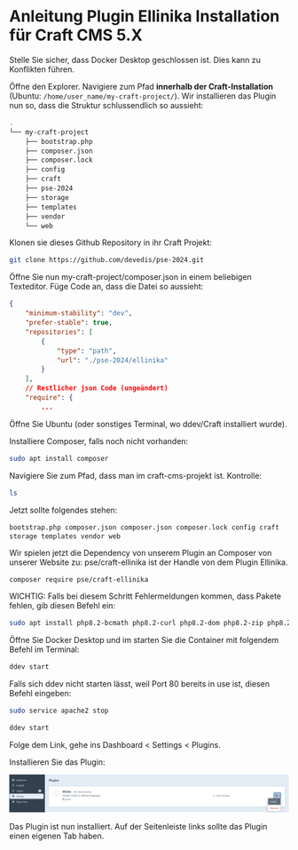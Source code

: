 # Anleitung Plugin Ellinika Installation für Craft CMS 5.X

Stelle Sie sicher, dass Docker Desktop geschlossen ist. Dies kann zu Konflikten führen.

Öffne den Explorer. Navigiere zum Pfad **innerhalb der Craft-Installation** (Ubuntu: `/home/user_name/my-craft-project/`). Wir installieren das Plugin nun so, dass die Struktur schlussendlich so aussieht:

```bash
.
└── my-craft-project
    ├── bootstrap.php
    ├── composer.json
    ├── composer.lock
    ├── config
    ├── craft
    ├── pse-2024
    ├── storage
    ├── templates
    ├── vendor
    └── web
```


Klonen sie dieses Github Repository in ihr Craft Projekt:

```bash
git clone https://github.com/devedis/pse-2024.git
```


Öffne Sie nun my-craft-project/composer.json in einem beliebigen Texteditor. Füge Code an, dass die Datei so aussieht:

```json
{
    "minimum-stability": "dev",
    "prefer-stable": true,
    "repositories": [
        {
            "type": "path",
            "url": "./pse-2024/ellinika"
        }
    ],
    // Restlicher json Code (ungeändert)
    "require": {
        ...
```

Öffne Sie Ubuntu (oder sonstiges Terminal, wo ddev/Craft installiert wurde).

Installiere Composer, falls noch nicht vorhanden:

```bash
sudo apt install composer
```

Navigiere Sie zum Pfad, dass man im craft-cms-projekt ist. Kontrolle:

```bash
ls
```

Jetzt sollte folgendes stehen:

```
bootstrap.php composer.json composer.json composer.lock config craft storage templates vendor web
```

Wir spielen jetzt die Dependency von unserem Plugin an Composer von unserer Website zu:
pse/craft-ellinika ist der Handle von dem Plugin Ellinika.

```bash
composer require pse/craft-ellinika
```

WICHTIG: Falls bei diesem Schritt Fehlermeldungen kommen, dass Pakete fehlen, gib diesen Befehl ein:

```bash
sudo apt install php8.2-bcmath php8.2-curl php8.2-dom php8.2-zip php8.2-intl
```


Öffne Sie Docker Desktop und im starten Sie die Container mit folgendem Befehl im Terminal:

```bash
ddev start
```

Falls sich ddev nicht starten lässt, weil Port 80 bereits in use ist, diesen Befehl eingeben:

```bash
sudo service apache2 stop
```
```bash
ddev start
```

Folge dem Link, gehe ins Dashboard \< Settings \< Plugins.

Installieren Sie das Plugin:

![Plugin-installation-Bild](design_documentation/images/plugin_install.png)

Das Plugin ist nun installiert. Auf der Seitenleiste links sollte das Plugin einen eigenen Tab haben.